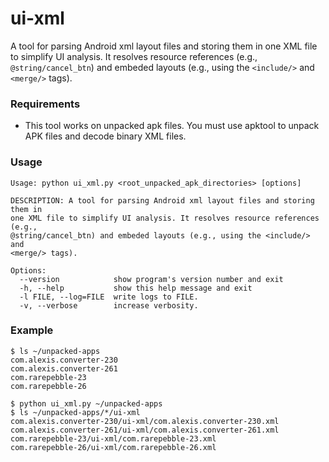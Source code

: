# ui-xml
A tool for parsing Android xml layout files and storing them in one XML file to simplify UI analysis. It resolves resource references (e.g., ```@string/cancel_btn```) and embeded layouts (e.g., using the ```<include/>``` and ```<merge/>``` tags).


### Requirements

- This tool works on unpacked apk files. You must use apktool to unpack APK files and decode binary XML files.


### Usage
```
Usage: python ui_xml.py <root_unpacked_apk_directories> [options]

DESCRIPTION: A tool for parsing Android xml layout files and storing them in
one XML file to simplify UI analysis. It resolves resource references (e.g.,
@string/cancel_btn) and embeded layouts (e.g., using the <include/> and
<merge/> tags).

Options:
  --version            show program's version number and exit
  -h, --help           show this help message and exit
  -l FILE, --log=FILE  write logs to FILE.
  -v, --verbose        increase verbosity.
```

### Example

```
$ ls ~/unpacked-apps
com.alexis.converter-230
com.alexis.converter-261
com.rarepebble-23
com.rarepebble-26

$ python ui_xml.py ~/unpacked-apps
$ ls ~/unpacked-apps/*/ui-xml
com.alexis.converter-230/ui-xml/com.alexis.converter-230.xml
com.alexis.converter-261/ui-xml/com.alexis.converter-261.xml
com.rarepebble-23/ui-xml/com.rarepebble-23.xml
com.rarepebble-26/ui-xml/com.rarepebble-26.xml

```
